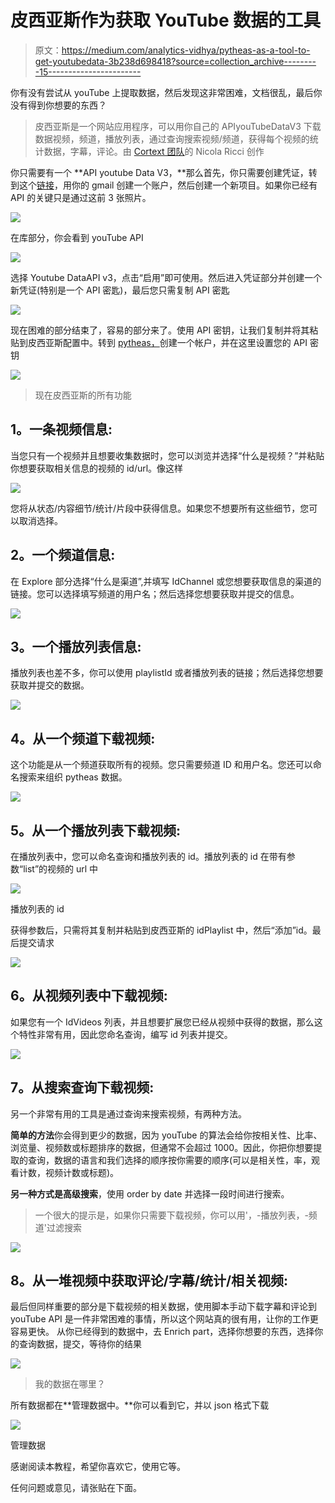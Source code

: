 # 皮西亚斯作为获取 YouTube 数据的工具

> 原文：<https://medium.com/analytics-vidhya/pytheas-as-a-tool-to-get-youtubedata-3b238d698418?source=collection_archive---------15----------------------->

你有没有尝试从 youTube 上提取数据，然后发现这非常困难，文档很乱，最后你没有得到你想要的东西？

> 皮西亚斯是一个网站应用程序，可以用你自己的 APIyouTubeDataV3 下载数据视频，频道，播放列表，通过查询搜索视频/频道，获得每个视频的统计数据，字幕，评论。由 [Cortext 团队](https://gitlab.com/cortext/pytheas-youtube)的 Nicola Ricci 创作

你只需要有一个 **API youtube Data V3，**那么首先，你只需要创建凭证，转到这个[链接](https://console.developers.google.com/apis)，用你的 gmail 创建一个账户，然后创建一个新项目。如果你已经有 API 的关键只是通过这前 3 张照片。

![](img/1b9de09896ab191ea03d3b0c443018a8.png)

在库部分，你会看到 youTube API

![](img/f20d8dc625bef64f229b468260131194.png)

选择 Youtube DataAPI v3，点击“启用”即可使用。然后进入凭证部分并创建一个新凭证(特别是一个 API 密匙)，最后您只需复制 API 密匙

![](img/be4ea4dbedc7b81f29938124b9ace5c4.png)

现在困难的部分结束了，容易的部分来了。使用 API 密钥，让我们复制并将其粘贴到皮西亚斯配置中。转到 [pytheas，](https://pytheas.cortext.net/manage)创建一个帐户，并在这里设置您的 API 密钥

![](img/8b64bf92fd6c259815db0934d99cf1c1.png)

> 现在皮西亚斯的所有功能

## **1。一条视频信息:**

当您只有一个视频并且想要收集数据时，您可以浏览并选择“什么是视频？”并粘贴你想要获取相关信息的视频的 id/url。像这样

![](img/e0576107dee9861a75c54a77a83294fd.png)

您将从状态/内容细节/统计/片段中获得信息。如果您不想要所有这些细节，您可以取消选择。

## **2。一个频道信息:**

在 Explore 部分选择“什么是渠道”,并填写 IdChannel 或您想要获取信息的渠道的链接。您可以选择填写频道的用户名；然后选择您想要获取并提交的信息。

![](img/3fe1b9a5919f7a227ece9e7bc9e710a2.png)

## **3。一个播放列表信息:**

播放列表也差不多，你可以使用 playlistId 或者播放列表的链接；然后选择您想要获取并提交的数据。

![](img/651f046282715d530e6a926aa470184e.png)

## **4。从一个频道下载视频:**

这个功能是从一个频道获取所有的视频。您只需要频道 ID 和用户名。您还可以命名搜索来组织 pytheas 数据。

![](img/939901634648fcb5ff18c4c116bb6e06.png)

## **5。从一个播放列表下载视频:**

在播放列表中，您可以命名查询和播放列表的 id。播放列表的 id 在带有参数“list”的视频的 url 中

![](img/45815f1d3c869f4d3d29e6ed48b2c049.png)

播放列表的 id

获得参数后，只需将其复制并粘贴到皮西亚斯的 idPlaylist 中，然后“添加”id。最后提交请求

![](img/3adbd30067c7b3175e69d5d31ec32c47.png)

## **6。从视频列表中下载视频:**

如果您有一个 IdVideos 列表，并且想要扩展您已经从视频中获得的数据，那么这个特性非常有用，因此您命名查询，编写 id 列表并提交。

![](img/d50a3cc9d0e0f8cc24e49cc2e20ca9ce.png)

## **7。从搜索查询下载视频:**

另一个非常有用的工具是通过查询来搜索视频，有两种方法。

**简单的方法**你会得到更少的数据，因为 youTube 的算法会给你按相关性、比率、浏览量、视频数或标题排序的数据，但通常不会超过 1000。因此，你把你想要提取的查询，数据的语言和我们选择的顺序按你需要的顺序(可以是相关性，率，观看计数，视频计数或标题)。

**另一种方式是高级搜索**，使用 order by date 并选择一段时间进行搜索。

> 一个很大的提示是，如果你只需要下载视频，你可以用'，-播放列表，-频道'过滤搜索

![](img/891da3bae4128fae83034088befd6e5a.png)

## **8。从一堆视频中获取评论/字幕/统计/相关视频:**

最后但同样重要的部分是下载视频的相关数据，使用脚本手动下载字幕和评论到 youTube API 是一件非常困难的事情，所以这个网站真的很有用，让你的工作更容易更快。
从你已经得到的数据中，去 Enrich part，选择你想要的东西，选择你的查询数据，提交，等待你的结果

![](img/83af059b5f374f9da877578e38a22e7e.png)

> 我的数据在哪里？

所有数据都在**管理数据中。**你可以看到它，并以 json 格式下载

![](img/97b7f337f7be94fc5209d9840bef0b08.png)

管理数据

感谢阅读本教程，希望你喜欢它，使用它等。

任何问题或意见，请张贴在下面。